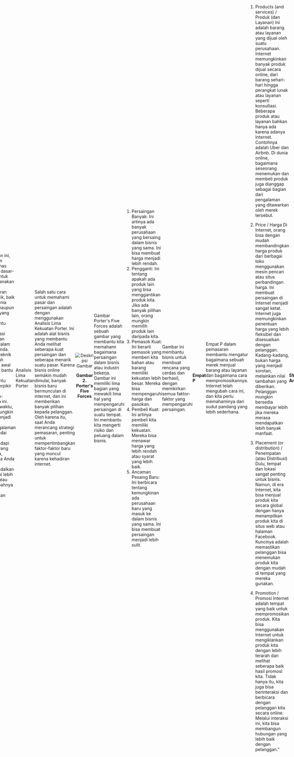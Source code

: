 # Modul Kuliah Minggu Ke 1 - Pengantar Pemasaran Digital

Dosen Pengampu : **Arif Wicaksono Septyanto**<br>

Tujuan :
- Mampu memahami pemasaran, pemasaran digital dan membedakan strategi bisnis dan strategi pemasaran 

## 1. Berpikir Startergy dan Kontek Pemasaran Digital
### 1.1 Pengantar

Bayangkan Anda sedang bermain catur. Ketika Anda memikirkan cara terbaik untuk bermain selama beberapa waktu, itu disebut strategi. Strategi ini memberitahu Anda arah yang paling baik untuk pergi. Ini juga memberi tahu Anda langkah-langkah apa yang harus Anda ambil untuk mencapai tujuan Anda dalam permainan.

Pikirkan tentang strategi ini seperti cara Anda berpikir saat bermain permainan atau berada dalam situasi sulit. Anda menggunakan kekuatan Anda dan situasi di sekitar Anda untuk membantu Anda menang atau berhasil.

Di dunia pemasaran, strategi dimulai dengan memahami apa yang ingin dicapai oleh bisnis. Ini bisa menjadi mencapai tujuan tertentu atau memecahkan masalah tertentu. Kemudian, strategi pemasaran mempertimbangkan situasi di mana bisnis beroperasi dan bersaing dengan yang lain. Kemudian, strategi ini menjelaskan cara-cara penting di mana bisnis dapat menjadi lebih baik daripada pesaingnya dan menambah nilai kepada pelanggan.

Pikirkan tentang ini seperti cara perusahaan memikirkan cara menjual produk atau layanan mereka. Mereka memikirkan cara terbaik untuk menarik pelanggan dan membuat bisnis mereka sukses. Dulu, saat TV baru muncul dan belum banyak diketahui, ada orang-orang yang khusus merencanakan cara beriklan di TV untuk suatu merek. Seiring berjalannya waktu, cara beriklan di TV ini menjadi bagian dari rencana pemasaran keseluruhan. Hal yang sama terjadi dengan dunia digital. Pemikiran tentang bagaimana menggunakan teknologi digital seharusnya sudah ada di dalam rencana pemasaran sejak awal. Di bab ini, kita akan membahas tentang rencana khusus untuk teknologi digital dan bagaimana teknologi ini mempengaruhi cara kita mendekati pelanggan dan menyelesaikan masalah pemasaran.

!!![] Bisnis adalah aktivitas ekonomi yang melibatkan produksi, distribusi, dan pertukaran barang atau jasa dengan tujuan untuk mendapatkan keuntungan. Tujuan utama dari bisnis adalah untuk menghasilkan pendapatan yang lebih besar daripada biaya yang dikeluarkan, sehingga menciptakan keuntungan.

### 1.2 Istilah dan Konsep

<!DOCTYPE html>
<html>
<head>
</head>
<body>

<table style="border-collapse: collapse; width: 50%; margin: auto; border: 1px solid black;">
    <tr style="background-color: #f2f2f2;">
        <th style="padding: 10px; text-align: left;">Istilah</th>
        <th style="padding: 10px; text-align: left;">Definisi</th>
    </tr>
    <tr>
        <td style="padding: 10px; border-bottom: 1px solid black;">Cluetrain Manifesto</td>
        <td style="padding: 10px; border-bottom: 1px solid black;">seperangkat 95 tesis yang diorganisir sebagai seruan untuk tindakan (CTA) bagi bisnis yang beroperasi dalam pasar yang baru terhubung. Dalam hal ini, "Cluetrain Manifesto" merupakan kumpulan gagasan yang mendorong bisnis untuk beradaptasi dengan lingkungan bisnis yang semakin terhubung dan berubah.</td>
    </tr>
    <tr>
        <td style="padding: 10px; border-bottom: 1px solid black;">Market share</td>
        <td style="padding: 10px; border-bottom: 1px solid black;">Pangsa pasar adalah dalam manajemen strategis dan pemasaran, persentase atau proporsi dari total pasar yang tersedia atau segmen pasar yang dilayani oleh sebuah perusahaan.</td>
    </tr>
    <tr>
        <td style="padding: 10px; border-bottom: 1px solid black;">Metric</td>
        <td style="padding: 10px; border-bottom: 1px solid black;">Satuan pengukuran</td>
    </tr>
    <tr>
        <td style="padding: 10px; border-bottom: 1px solid black;">Pay per click (PPC)</td>
        <td style="padding: 10px; border-bottom: 1px solid black;">Pay per click (PPC) adalah iklan di mana pengiklan hanya membayar untuk setiap kali klik pada iklan mereka, bukan untuk kesempatan iklan tersebut dilihat atau ditampilkan.</td>
    </tr>
    <tr>
        <td style="padding: 10px; border-bottom: 1px solid black;">Return on investment (ROI)</td>
        <td style="padding: 10px; border-bottom: 1px solid black;">rasio antara biaya dan keuntungan.</td>
    </tr>
    <tr>
        <td style="padding: 10px; border-bottom: 1px solid black;">Search engine optimisation (SEO)</td>
        <td style="padding: 10px; border-bottom: 1px solid black;">praktik yang bertujuan untuk meningkatkan peringkat sebuah situs web untuk kata kunci tertentu di mesin pencari.</td>
    </tr>
    <tr>
        <td style="padding: 10px; border-bottom: 1px solid black;">Short Message Service (SMS)</td>
        <td style="padding: 10px; border-bottom: 1px solid black;">pesan elektronik yang dikirim melalui jaringan seluler.</td>
    </tr>
    <tr>
        <td style="padding: 10px; border-bottom: 1px solid black;">Strategy</td>
        <td style="padding: 10px; border-bottom: 1px solid black;">seperangkat gagasan yang menguraikan bagaimana suatu lini produk atau merek akan mencapai tujuannya. Ini membimbing keputusan tentang cara membuat, mendistribusikan, mempromosikan, dan menentukan harga produk atau layanan tersebut.</td>
    </tr>
    <tr>
        <td style="padding: 10px;">Tactic</td>
        <td style="padding: 10px;">tindakan atau metode tertentu yang berkontribusi pada pencapaian suatu tujuan.</td>
    </tr>
</table>

</body>
</html>

### 1.3 Apa itu Pemasaran?

Pemasaran adalah tentang membuat orang ingin dan butuh produk, layanan, atau gagasan yang Anda miliki, dan memberikannya kepada mereka. Jika semua berjalan baik, keinginan ini akan berubah menjadi pembelian, dan pada akhirnya, uang masuk ke bisnis Anda.

Pada tahun 2012, Dr. Philip Kotler menggambarkan pemasaran sebagai "Ilmu dan seni untuk mengeksplorasi, menciptakan, dan memberikan nilai kepada pelanggan agar kebutuhan mereka terpenuhi dan bisnis bisa mendapatkan keuntungan. Pemasaran mencari tahu apa yang orang butuhkan dan inginkan. Ini juga mengukur seberapa besar pasar yang ditemukan dan potensi pendapatannya."

Asosiasi Pemasaran Amerika (AMA) mengatakan pemasaran adalah "Kegiatan, institusi, dan proses untuk menciptakan, berkomunikasi, menyampaikan, dan tukar-menukar penawaran yang berharga bagi pelanggan, klien, mitra, dan masyarakat."

Agar orang mau membeli produk atau layanan Anda, atau menganggap bisnis Anda lebih baik dari pesaing, Anda perlu memberikan manfaat dan nilai yang berguna bagi mereka. Cara Anda mendesain produk atau layanan juga bagian dari pemasaran. Nilai yang Anda berikan harus sepadan atau bahkan lebih besar daripada harga yang mereka bayar. Melakukan ini secara konsisten akan membuat orang semakin percaya dan setia pada merek Anda, dan akan membangun reputasi yang kuat.

### 1.4 Apa Itu Pemasaran Digital

Bagaimana pemasaran digital berhubungan dengan penjelasan ini? Sebenarnya, tidak ada perbedaan antara pemasaran 'biasa' dan pemasaran digital. Keduanya sama, hanya saja pemasaran digital melibatkan penggunaan media elektronik.
Pada akhirnya, tujuan dari semua jenis pemasaran adalah untuk menjaga dan memperluas basis pelanggan serta mendorong penjualan di masa depan. Alat komunikasi digital membantu menghubungkan dan membangun hubungan jangka panjang dengan pelanggan.
Apa itu yang dimaksud dengan 'digital'? Bud Caddell mendefinisikannya sebagai "Lapisan yang memungkinkan pengguna memilih pengalaman mereka sendiri di semua media, dan memberikan kemampuan kepada pemasar untuk menghubungkan media, mendapatkan umpan balik, mengulangi pesan, dan membangun hubungan" (Caddell, 2013). Dengan kata lain, 'digital' adalah cara untuk mengeksplorasi konten dan ide (bagi pengguna) serta menghubungkan dan memahami pelanggan (bagi pemasar).
Pemasaran digital punya kekuatan yang penting. Pertama, Anda bisa membagi audiens dengan sangat tepat, bahkan sampai mengetahui di mana mereka berada dan bagaimana mereka berinteraksi dengan merek sebelumnya. Ini artinya pesan yang Anda kirim bisa diatur sesuai dengan kebutuhan mereka.
Kedua, di dunia digital hampir semua hal bisa dihitung. Setiap kali pelanggan melakukan klik atau tindakan, bisa dihitung dengan baik. Anda bisa dengan jelas melihat bagaimana kampanye Anda berjalan, saluran apa yang memberikan hasil terbaik, dan di mana sebaiknya Anda fokus. Secara keseluruhan, kemampuan untuk mengumpulkan data tentang pengalaman pelanggan akan sangat membantu dalam mengambil keputusan yang didasarkan pada informasi yang akurat.

Pemasaran di Internet bisa mencakup segala hal. Mulai dari menempatkan dan mempromosikan produk serta layanan, hingga melakukan pembelian, distribusi, dan pelayanan. Internet memberikan banyak pilihan, pengaruh, dan kekuatan kepada konsumen. Merek-merek selalu punya cara baru untuk menjual, produk dan layanan baru untuk dijual, dan pasar-pasar baru untuk dituju.

Pemasaran digital membantu menciptakan keinginan dari konsumen dengan menggunakan daya tarik dari internet yang terhubung dan interaktif. Ini memungkinkan pertukaran uang, tapi lebih dari itu, memungkinkan pertukaran perhatian untuk mendapatkan nilai.

Pikirkan tentang ini seperti Anda sedang menukar sesuatu yang berharga.
Dalam pemasaran tradisional, kita menciptakan produk atau layanan yang dibutuhkan oleh orang, lalu menyediakannya. Tetapi dalam pemasaran digital, kita menciptakan keinginan baru pada orang melalui kekuatan internet, dan kemudian menciptakan solusi kreatif untuk memenuhi keinginan tersebut.

Merek yang ada di dunia internet bisa mendapatkan nilai yang berarti. Ini bisa berupa perhatian, waktu yang dihabiskan oleh konsumen untuk terlibat dengan merek, serta dukungan dari mereka. Bagi pengguna atau konsumen, nilai ini bisa ditambahkan dalam bentuk hiburan yang mereka nikmati, pengetahuan yang didapat dari konten yang bermanfaat, dan manfaat yang mereka peroleh dari produk atau layanan tersebut. Merek juga membangun rasa loyalitas di antara pengguna yang sungguh-sungguh menyukai produk atau layanan mereka. Namun, penting bagi merek untuk sejalan dengan nilai-nilai dan tujuan konsumen. Konsumen akan lebih cenderung menyukai produk dan layanan jika pengalaman yang mereka dapatkan sesuai dengan apa yang mereka butuhkan, bukan hanya apa yang merek ingin tampilkan.

### 1.5 Memahami Strategi Pemasaran

Sebelum kita bicara tentang strategi pemasaran, mari kita berhenti sejenak dan pikirkan tentang bisnis dan merek yang sedang kita bicarakan. Tujuan utama dari bisnis apapun sebenarnya adalah untuk menghasilkan uang, entah bagaimana caranya. Jadi, strategi bisnis ini bertanya, 'Apa tantangan bisnis kita yang membuat kita sulit mendapatkan lebih banyak pendapatan?' dan juga, 'Apa tujuan bisnis kita yang harus kita capai untuk menambah uang di rekening kita?'

Merek itu seperti 'wadah' yang membawa nilai di dalamnya. Merek ini memberikan alasan mengapa bisnis itu penting, apa tujuan bisnis itu, dan nilai apa yang bisnis tersebut berikan kepada orang.

Nah, bagaimana dengan definisi merek? Bayangkan merek sebagai tanda pengenal. Ini bisa berupa nama, gambar, simbol, atau fitur lain yang membuat barang atau layanan kita berbeda dari yang lain. Misalnya, merek adalah seperti 'alasan' mengapa seseorang memilih produk atau layanan kita dibandingkan dengan yang lain.

Lalu, bagaimana kita mengukur nilai dari merek? Nah, kita bisa melihat seberapa dikenalnya merek itu oleh orang. Apakah merek itu punya hubungan positif dan nilai yang dirasakan? Dan juga, seberapa setia orang kepada merek itu?

Setelah kita tahu jawaban-jawaban dari pertanyaan-pertanyaan ini, kita bisa merancang strategi pemasaran untuk mengatasi tantangan atau mencapai tujuan yang telah kita temukan.

Jadi, apa sih strategi pemasaran itu? Nah, tujuannya adalah menentukan hal paling mendasar tentang bisnis kita, lalu mencari cara mengatasi tantangan atau mencapai tujuan yang telah kita temukan. Strategi yang bagus melibatkan mengambil keputusan-keputusan yang cerdas tentang bagaimana cara mempromosikan merek, produk, atau layanan kita. Namun, ingat ya, merek yang mencoba menjadi 'semua hal' untuk semua orang bisa kehilangan fokus atau kejelasan tentang nilai yang dimiliki.

Contoh sederhana, bayangkan maskapai penerbangan baru. Mereka harus berpikir bagaimana caranya memberi nilai tambahan di pasar dan membedakan diri dari pesaing. Apakah mereka menawarkan penerbangan domestik atau internasional? Apakah mereka menargetkan pelancong anggaran atau pelancong bisnis internasional? Dan bagaimana cara mereka menyampaikan layanan ini? Setiap keputusan ini akan membawa mereka ke arah yang berbeda.

Tapi untuk membuat keputusan-keputusan ini, orang yang merancang strategi harus memahami kondisi di mana merek beroperasi. Mereka harus bertanya, 'Faktor-faktor apa yang mempengaruhi bisnis ini?' Nah, ini artinya mereka harus menganalisis empat hal: lingkungan, bisnis itu sendiri, pelanggan, dan pesaing.

Intinya, mereka perlu mengerti keadaan sekitar merek tersebut. Misalnya, bagaimana kondisi ekonomi global, atau perkembangan di industri mereka? Semua merek akan memiliki kondisi tertentu yang perlu diperhatikan, tergantung pada jenis produk atau layanannya.

Jadi, ketika mereka tahu bagaimana kondisi sekitar merek tersebut, mereka bisa merancang strategi pemasaran yang sesuai dengan tantangan atau tujuan yang ditemukan.

Tujuannya adalah mencapai pelanggan dengan pesan pemasaran yang tepat sesuai tahap perjalanan mereka. Misalnya, saat seseorang sedang menjelajahi, kita ingin memberikan pesan yang menginspirasi, tapi ketika mereka hampir siap membeli, pesan lebih fokus pada fitur dan keuntungan langsung, seperti harga yang lebih murah.

Pahami Pesaing
Yang penting juga adalah tahu siapa lagi yang berusaha menjangkau calon pelanggan Anda, apa yang mereka tawarkan, dan bagaimana Anda bisa menantang atau belajar dari mereka. Banyak pesaing menawarkan produk serupa kepada pelanggan, bahkan dengan produk yang mirip.

Penempatan merek membuat merek Anda unik di mata orang. Ini tidak mungkin dilakukan tanpa mengetahui cara pesaing meletakkan merek mereka.

Di Internet, pesaing Anda tidak hanya yang ingin mendapatkan uang pelanggan Anda, tetapi juga yang menarik perhatian mereka. Karena ada banyak konten digital yang dibuat setiap hari, sumber daya yang paling langka adalah waktu, perhatian, dan fokus.

Saat mempertimbangkan pesaing, juga perlu melihat apa yang bisa menggantikan produk Anda. Internet telah mengubah beberapa industri dengan cepat, artinya orang bisa langsung ke bisnis tanpa melalui perantara (seperti dalam industri perjalanan). Untuk tetap maju, perlu melihat potensi perubahan dalam industri Anda dan pemain yang ada sekarang.

Strategi Pemasaran Digital
Setelah Anda tahu apa tantangan atau tujuan bisnisnya, Anda bisa merencanakan cara menggunakan saluran digital untuk mencapainya.

Pemasaran digital seharusnya tidak terpisah dari strategi inti. Pemasaran digital mengadaptasi prinsip-prinsip pemasaran tradisional menggunakan kesempatan dan tantangan yang ditawarkan media digital.

Strategi pemasaran seharusnya selalu berkembang. Karena Internet memungkinkan umpan balik instan dan pengumpulan data, pemasar harus terus memperbaiki upaya pemasaran online mereka.

Pentingnya berpikir dari perspektif pengguna, artinya memikirkan kebutuhan pengguna dalam semua keputusan, saat membangun strategi pemasaran yang sukses. Pemasar modern memiliki banyak pilihan taktis dan juga cara unik untuk mengukur efektivitas strategi dan taktik yang dipilih. Digital memungkinkan interaksi dan keterlibatan konsumen lebih banyak daripada sebelumnya, jadi penting untuk memikirkan cara merek bisa menciptakan pengalaman interaktif bagi konsumen, bukan hanya mengirimkan pesan.

Kenyataan bahwa pemasaran digital sangat empiris adalah kekuatan utamanya. Segala sesuatu bisa diukur, dari tindakan, perilaku, hingga hasil. Alat analisis juga bisa digunakan untuk melihat perasaan pengguna terhadap hal-hal tertentu secara online.

Ini berarti pemasar harus terus mengukur dan beradaptasi untuk hasil terbaik. Dalam strategi apa pun, harus ada kerangka pengujian dan fleksibilitas dalam medium yang berubah seperti perilaku pengguna.

Jika kita lihat strategi sebagai 'rencana tindakan untuk mencapai tujuan tertentu', hasil yang diinginkan dari strategi pemasaran digital akan sejalan dengan tujuan atau tantangan pembangunan bisnis dan merek organisasi Anda secara keseluruhan. Misalnya, jika salah satu tujuan utama adalah mendapatkan klien baru, tujuan pemasaran digitalnya bisa berupa meningkatkan kesadaran merek secara online.

<div align="center">
  <img src="/Img/piramid.png" alt="Deskripsi Gambar" width="300" height="200">
  <p><strong>Gambar 1. Menggambarkan tentang pemahaman terhadap merek bisnis</strong></p>
</div>

Gambar ini berasal dari sumber yang disebut Noesis Marketing tahun 2011. Pada gambar tersebut, terdapat tampilan sebuah piramid yang memiliki tiga tingkat atau lapisan.

Pada lapisan paling atas piramid, terdapat kata "Understanding the business' brand" yang berarti memahami merek bisnis. Pada lapisan ini, Anda akan memahami apa arti dari merek bisnis tersebut, apa yang merek tersebut mencerminkan, dan asosiasi, gagasan, emosi, dan manfaat apa yang dikaitkan orang dengan merek tersebut. Ini membantu Anda menentukan apa yang membuat merek tersebut unik.

Di lapisan tengah piramid, terdapat gambar yang menunjukkan ilustrasi merek yang terletak di antara dua pilar yang mewakili "brand's identity and objectives" atau identitas dan tujuan merek. Ini mencerminkan pentingnya mengemas pesan pemasaran untuk mencerminkan identitas dan tujuan merek dengan baik.

Pada lapisan bawah piramid, terdapat tulisan "What makes it unique?" yang berarti apa yang membuatnya unik. Di sini, Anda akan mencari tahu apa yang membuat merek atau produk tersebut berbeda dari pesaing lainnya. Ini dikenal sebagai Unique Selling Point (USP) atau titik penjualan unik, yaitu ciri khas yang membuat produk atau layanan Anda lebih baik dari produk atau layanan pesaing.

Gambar tersebut secara keseluruhan menggambarkan pentingnya memahami identitas dan tujuan merek bisnis, serta menemukan keunikan yang bisa menjadi daya tarik utama dalam pesan pemasaran Anda.

### 1.6 Fondasi Strategi Pemasaran

Di bagian ini, kita akan membahas tentang dasar-dasar untuk merencanakan strategi pemasaran yang baik, baik itu di dunia online maupun offline, yang dapat membantu Anda mengatasi tantangan utama dalam bisnis Anda. Teknik-teknik ini adalah langkah awal dan alat bantu untuk membantu Anda berpikir tentang masalah-masalah ini. Seiring waktu, Anda mungkin akan menjadi lebih berpengalaman dan pandai dalam menghadapi situasi yang berbeda, sehingga Anda bisa mengandalkan teknik ini lebih sedikit atau mengubahnya sesuai kebutuhan Anda.

Analisis Lima Kekuatan Porter

Salah satu cara untuk memahami pasar dan persaingan adalah dengan menggunakan Analisis Lima Kekuatan Porter. Ini adalah alat bisnis yang membantu Anda melihat seberapa kuat persaingan dan seberapa menarik suatu pasar. Karena bisnis online semakin mudah dimulai, banyak bisnis baru bermunculan di internet, dan ini memberikan banyak pilihan kepada pelanggan. Oleh karena itu, saat Anda merancang strategi pemasaran, penting untuk mempertimbangkan faktor-faktor baru yang muncul karena kehadiran internet.

<div align="center">
  <img src="/Img/Porter’s%20Five%20Forces.png" alt="Deskripsi Gambar" width="300" height="200">
  <p><strong>Gambar 2. Porter's Five Forces</strong></p>
</div>


Gambar Porter's Five Forces adalah sebuah gambar yang membantu kita memahami bagaimana persaingan dalam bisnis atau industri bekerja. Gambar ini memiliki lima bagian yang mewakili lima hal yang mempengaruhi persaingan di suatu tempat. Ini membantu kita mengerti risiko dan peluang dalam bisnis.

1. Persaingan Banyak: Ini artinya ada banyak perusahaan yang bersaing dalam bisnis yang sama. Ini bisa membuat harga menjadi lebih rendah.
2. Pengganti: Ini tentang apakah ada produk lain yang bisa menggantikan produk kita. Jika ada banyak pilihan lain, orang mungkin memilih produk lain daripada kita.
3. Pemasok Kuat: Ini berarti pemasok yang memberi kita bahan atau barang memiliki kekuatan lebih besar. Mereka bisa mempengaruhi harga dan pasokan.
4. Pembeli Kuat: Ini artinya pembeli kita memiliki kekuatan. Mereka bisa menawar harga yang lebih rendah atau syarat yang lebih baik.
5. Ancaman Pesaing Baru: Ini berbicara tentang kemungkinan ada perusahaan baru yang masuk ke dalam bisnis yang sama. Ini bisa membuat persaingan menjadi lebih sulit.

Gambar ini membantu bisnis untuk membuat rencana yang cerdas dan berhasil, dengan memikirkan semua faktor-faktor yang mempengaruhi persaingan.

#### Empat P

Empat P dalam pemasaran membantu mengatur bagaimana sebuah merek menjual barang atau layanan dan bagaimana cara mempromosikannya. Internet telah mengubah cara ini, dan kita perlu memahaminya dari sudut pandang yang lebih sederhana.

1. Products (and services) / Produk (dan Layanan)
Ini adalah barang atau layanan yang dijual oleh suatu perusahaan. Internet memungkinkan banyak produk dijual secara online, dari barang sehari-hari hingga perangkat lunak atau layanan seperti konsultasi. Beberapa produk atau layanan bahkan hanya ada karena adanya Internet. Contohnya adalah Uber dan Airbnb. Di dunia online, bagaimana seseorang menemukan dan membeli produk juga dianggap sebagai bagian dari pengalaman yang ditawarkan oleh merek tersebut.

2. Price / Harga
Di Internet, orang bisa dengan mudah membandingkan harga produk dari berbagai toko menggunakan mesin pencari atau situs perbandingan harga. Ini membuat persaingan di Internet menjadi sangat ketat. Internet juga memungkinkan penentuan harga yang lebih fleksibel dan disesuaikan dengan pelanggan. Kadang-kadang, bukan harga yang menjadi sorotan, melainkan nilai tambahan yang diberikan. Pelanggan mungkin bersedia membayar lebih jika mereka merasa mendapatkan lebih banyak manfaat.

3. Placement (or distribution) / Penempatan (atau Distribusi)
Dulu, tempat dan lokasi sangat penting untuk bisnis. Namun, di era Internet, kita bisa menjual produk kita secara global dengan hanya menampilkan produk kita di situs web atau halaman Facebook. Kuncinya adalah memastikan pelanggan bisa menemukan produk kita dengan mudah di tempat yang mereka gunakan.

4. Promotion / Promosi
Internet adalah tempat yang baik untuk mempromosikan produk. Kita bisa menggunakan Internet untuk mengiklankan produk kita dengan lebih terarah dan melihat seberapa baik hasil promosi kita. Tidak hanya itu, kita juga bisa berinteraksi dan berbicara dengan pelanggan kita secara online. Melalui interaksi ini, kita bisa membangun hubungan yang lebih baik dengan pelanggan."

#### SWOT Analysis

Analisis SWOT (Strengths, Weaknesses, Opportunities, Threats) adalah cara bagus untuk memahami bisnis Anda dan pasar yang Anda hadapi. Ini adalah alat yang membantu Anda melihat kekuatan, kelemahan, peluang, dan ancaman dalam bisnis Anda. Anda dapat membayangkan ini seperti membuat daftar apa yang baik dan kuat dalam bisnis Anda, apa yang perlu diperbaiki, peluang apa yang bisa Anda ambil, dan apa yang mungkin menjadi masalah.

Misalnya, jika ada hal-hal yang tidak berjalan baik dalam bisnis Anda, Anda bisa memikirkan cara untuk mengatasi masalah-masalah itu. Jika ada peluang yang bisa dimanfaatkan, Anda bisa mencari cara untuk mendapatkan manfaat dari situasi itu. Hal ini membantu Anda merencanakan langkah-langkah yang lebih baik dalam bisnis Anda.

Ingatlah bahwa setiap bisnis memiliki kekuatan dan kelemahan, serta peluang dan ancaman. Tugas Anda adalah memaksimalkan kekuatan dan peluang, serta mengatasi atau menghindari kelemahan dan ancaman. Analisis SWOT membantu Anda merencanakan strategi pemasaran dan bisnis dengan lebih baik.

## 1.8 Membentuk Rencana Pemasaran Digital

Bayangkan setiap kegiatan dengan tujuan akhirnya seperti memenangkan perang, membangun kota, atau menjual produk. Semua ini seharusnya memiliki panduan atau rencana yang diikuti oleh semua orang dalam tim. Nah, dalam pemasaran digital, tidak ada satu cara pasti yang cocok untuk semua. Setiap bisnis harus membuat rencana sendiri yang sesuai. Tetapi, kita punya pertanyaan yang bisa membantu Anda dalam proses ini.

Suatu rencana harus mencakup informasi tentang siapa Anda dan siapa yang bukan bagian dari target Anda. Ini juga harus menjelaskan apa yang Anda tawarkan dan kepada siapa, serta mengapa dan bagaimana Anda melakukannya. Langkah-langkah dan pertanyaan di bawah ini mencakup hal-hal yang perlu diingat oleh organisasi saat membuat dan melaksanakan rencana pemasaran yang akan mencapai tujuan pemasaran dan mengatasi masalah yang dihadapi.

1. Konteks
Langkah pertama dalam membuat rencana yang sukses adalah memahami situasi organisasi dan orang-orang yang terlibat. Ini sudah dibahas sebelumnya dalam bagian pemasaran, tapi kita ulang sekali lagi.
- Apa situasi di mana Anda beroperasi (faktor PESTLE) dan bagaimana ini mungkin berubah di masa depan?
- Siapa Anda, mengapa merek Anda penting, dan apa yang membuat merek Anda berguna dan berharga?
- Siapa pelanggan Anda, dan apa yang mereka butuhkan, inginkan, dan idamkan?
- Siapa pesaing Anda? Ini bisa saja lebih dari organisasi yang bersaing dengan Anda dalam hal harga dan produk. Ini juga bisa berupa persaingan dalam hal waktu dan perhatian. Riset pasar yang baik akan memberikan jawaban atas pertanyaan-pertanyaan ini.

2. Pertukaran Nilai
Setelah memahami situasi pasar, langkah selanjutnya adalah memahami nilai unik yang bisa Anda berikan di pasar. Ini bisa diartikan sebagai apa yang Anda tawarkan yang unik di pasaran tersebut. Penting untuk mengenali nilai tambahan yang mendukung janji nilai merek Anda, yang mungkin unik dalam dunia digital. Apa tambahan, selain produk atau layanan dasar, yang Anda tawarkan kepada pelanggan?
Internet menawarkan banyak cara untuk menciptakan nilai ini. Namun, apa yang dianggap "bernilai" bergantung pada pelanggan Anda, jadi sangat penting untuk menyelidiki pengguna Anda dan memahami apa yang mereka inginkan dan butuhkan. Dengan data yang tepat, Anda bisa mengembangkan nilai ini seiring berjalannya waktu.

3. Tujuan
Saat menetapkan tujuan pemasaran digital, ada empat hal kunci yang perlu dipertimbangkan: tujuan, taktik, indikator kinerja utama (KPU), dan target. Mari kita lihat satu per satu.
Tujuan
Tujuan sangat penting dalam setiap upaya pemasaran. Tanpa tujuan, rencana Anda akan seperti berjalan tanpa arah atau tujuan akhir yang jelas. Penting untuk berhenti sejenak dan bertanya pada diri sendiri, "Mengapa kita melakukan semua ini? Apa tujuan atau hasil akhir yang ingin kita capai?"
- Apa yang ingin Anda capai?
- Bagaimana Anda akan tahu jika berhasil?
Kadang-kadang, kata "tujuan" bisa digunakan dalam situasi yang berbeda dengan arti yang sedikit berbeda. Ingatlah bahwa tujuan dari sebuah situs web atau kampanye online sejalan dengan hasil strategis bisnis Anda. Tujuan kampanye mungkin adalah untuk meningkatkan kesadaran akan bisnis baru atau meningkatkan penjualan produk. Tujuan ini menjawab pertanyaan, "Apa yang ingin kita capai dengan kampanye pemasaran ini?" Sebagai contoh, tujuan bisa saja meningkatkan penjualan produk, meningkatkan kesadaran merek, atau meningkatkan lalu lintas situs web. Tujuan bisnis (hal yang akan dilakukan atau tidak dilakukan oleh bisnis Anda) dan tujuan pemasaran (perubahan perilaku pelanggan yang ingin dicapai oleh bisnis Anda) itu tidak sama!
Tujuan perlu memenuhi prinsip SMART:

- Spesifik – tujuan harus jelas dan terperinci, bukan kabur dan umum.
- Measurable – tujuan harus bisa diukur sehingga Anda bisa menilai apakah tujuan itu tercapai atau tidak.
- Attainable – tujuan harus sesuatu yang bisa dicapai oleh merek Anda, berdasarkan sumber daya yang ada.
- Realistic – tujuan juga harus masuk
- Terikat Waktu – akhirnya, tujuan harus terhubung dengan periode waktu tertentu.

### Tujuan

Tujuan dalam analitik web adalah tindakan atau tingkah laku yang ingin kita lihat dari pengguna di situs web atau dalam kampanye. Misalnya, mereka bisa melakukan pembelian, mendaftar newsletter, atau melihat beberapa halaman di satu kunjungan. Tindakan ini yang kita sebut sebagai "konversi". Tujuan ini berasal dari tujuan besar kita dan menjawab pertanyaan, "Apa yang perlu pengguna lakukan agar kita mencapai tujuan kita?"

### Taktik

Taktik adalah cara spesifik yang kita gunakan untuk mencapai tujuan. Misalnya, membuat newsletter berbasis retensi, memiliki halaman Facebook, atau menerapkan sistem manajemen hubungan pelanggan (CRM). Kadang-kadang, kita memerlukan beberapa taktik yang bekerja bersama-sama untuk mencapai tujuan. Meskipun taktik bisa berubah, tujuan tetap fokus. Kita akan membahas taktik ini lebih rinci nanti.

### Indikator Kinerja Utama (KPU)

KPU adalah angka-angka yang digunakan untuk menunjukkan apakah taktik kita berhasil atau tidak. Ada banyak angka yang bisa kita lihat, dan kita memilih yang penting agar fokus pada hal-hal yang benar-benar berpengaruh pada kampanye kita. KPU ini erat hubungannya dengan tujuan, dan menjawab pertanyaan, "Data apa yang perlu kita lihat untuk mengetahui apakah tujuan kita tercapai?" Misalnya, jika tujuan kita adalah meningkatkan kunjungan di situs web, kita bisa melihat jumlah pengunjung, persentase pengunjung baru, dan berapa lama mereka tinggal di situs.

<div align="center">
  <img src="/Img/objectives,goal,KPIs.png" alt="Deskripsi Gambar" width="300" height="200">
  <p><strong>Gambar 3. Objectives, goals and KPIs. Adapted from Kaushik, 2010.</strong></p>
</div>


### Sasaran

Sasaran adalah nilai-nilai spesifik yang kita tetapkan untuk KPU dalam jangka waktu tertentu. Ini adalah angka yang harus dicapai oleh KPU agar kampanye dianggap berhasil. Misalnya, jika kita punya KPU tentang jumlah langganan newsletter, maka kita bisa punya sasaran seperti "100 langganan setiap bulan". Jika kita mencapai atau melebihi sasaran, itu berarti kita berhasil; jika tidak, kita perlu memikirkan cara untuk mencapai tujuan tersebut.

Ketika menetapkan tujuan dan sasaran, kita harus memperhatikan juga perilaku pelanggan yang mungkin berpengaruh pada cara kita mengukur keberhasilan. Misalnya, mereka mungkin mengklik iklan online dan berkunjung ke situs web, tapi akhirnya membeli di toko fisik. Oleh karena itu, kita perlu mempertimbangkan semua ini agar bisa mengukur dampak digital dengan benar.

**contoh**

Contohnya begini:

Tujuan yang SMART:
- Meningkatkan jumlah penjualan melalui toko online sebanyak 10% dalam waktu enam bulan ke depan.

Langkah yang diambil:

1. Menggunakan iklan pencarian.
2. Menggunakan media sosial seperti halaman Facebook merek.

Ukuran yang digunakan untuk mengukur keberhasilan langkah-langkah di atas:

1. Untuk iklan pencarian - jumlah orang yang datang ke toko online melalui hasil pencarian, biaya yang dikeluarkan untuk setiap kali iklan diklik.
2. Untuk halaman Facebook merek - jumlah komentar dan berbagi pada posting khusus kampanye di halaman tersebut.

Sasaran yang ingin dicapai untuk masing-masing langkah di atas:

1. Untuk iklan pencarian - mendapatkan 1.000 orang yang datang melalui hasil pencarian dalam sebulan pertama, dengan peningkatan 10% setiap bulannya setelahnya.
2. Untuk halaman Facebook merek - mendapatkan 50 komentar dan 10 berbagi pada posting khusus kampanye setiap minggunya.

4. Taktik dan Evaluasi
Banyak alat dan taktik digital tersedia setelah Anda telah menentukan tujuan pemasaran digital Anda. Setiap taktik memiliki keunggulan masing-masing – misalnya, akuisisi (mendapatkan pelanggan baru) mungkin paling baik dilakukan melalui iklan pencarian, sementara surel adalah salah satu alat paling efektif untuk menjual lebih banyak produk kepada pelanggan yang sudah ada. Tabel di bawah ini menguraikan beberapa taktik paling populer yang tersedia bagi pemasar digital dan hasil yang mungkin tercapai. Ini akan dijelaskan dengan lebih rinci dalam bagian "Engage" dari buku ini.

Tabel. Taktik Pemasaran

<!DOCTYPE html>
<html>
<head>
<style>
  body {
    display: flex;
    justify-content: center;
    align-items: center;
    height: 100vh;
    margin: 0;
  }
  table {
    border-collapse: collapse;
    width: 50%;
  }
  th, td {
    border: 1px solid black;
    padding: 8px;
    text-align: center;
  }
  tr:nth-child(odd) {
    background-color: lightgray;
  }
  tr:nth-child(even) {
    background-color: white;
  }
</style>
</head>
<body>

<table>
  <tr>
    <th>Taktik</th>
    <th>Hasil</th>
  </tr>
  <tr>
    <td>SEO</td>
    <td>Mempertahankan Pelanggan dan Pencarian Pelanggan baru
  <tr>
    <td>ni adalah praktik untuk membuat situs web lebih baik agar mendapatkan peringkat lebih tinggi di halaman hasil pencarian mesin pencari untuk kata-kata yang berkaitan. SEO melibatkan pembuatan konten yang sesuai, baru, dan mudah digunakan oleh pengguna, yang kemudian diindeks oleh mesin pencari dan ditampilkan ketika orang mencari kata-kata yang berhubungan dengan produk atau layanan yang Anda tawarkan.</td>
    <td>SEO memiliki peran penting dalam mendapatkan pelanggan baru, karena ini memastikan penawaran organisasi Anda muncul dalam hasil pencarian, sehingga Anda bisa menjangkau calon pelanggan. Sebuah situs yang dioptimalkan untuk mesin pencari juga menjadi situs yang jelas, relevan, dan dirancang dengan baik. Semua ini menciptakan pengalaman pengguna yang baik, yang berarti bahwa SEO juga memiliki peran dalam mempertahankan pelanggan yang sudah ada.
</td>
  </tr>
  <tr>
    <td>iklan pencarian</td>
    <td>Penjualan, Pemertahanan Pelanggan, dan Akuisisi Pelanggan</td>
  </tr>
  <tr>
    <td>Dalam iklan bayar per klik atau iklan pencarian, pengiklan hanya membayar ketika seseorang mengklik iklan mereka. Iklan-iklan ini muncul di halaman hasil pencarian mesin pencari.</td>
    <td>Keunggulan dari iklan pencarian adalah bahwa ia berbasis kata kunci. Ini berarti iklan akan muncul sebagai respons terhadap kata kunci pencarian yang dimasukkan oleh konsumen. Karenanya, iklan ini berperan dalam penjualan, akuisisi, dan pemertahanan pelanggan. Ini memungkinkan pengiklan untuk mencapai orang-orang yang sudah dalam siklus pembelian atau sedang menunjukkan minat pada apa yang mereka tawarkan.</td>
  </tr>
  <tr>
    <td>iklan daring </td>
    <td>Pembentukan Merek dan Akuisisi</td>
  </tr>
  <tr>
    <td>Iklan daring mencakup iklan di seluruh area Internet - iklan di daring. Iklan ini bisa lebih interaktif dan karenanya kurang mengganggu dibandingkan surel, iklan di jejaring sosial dan perangkat seluler, serta iklan tampilan pada iklan daring tradisional atau statis, karena pengguna dapat memilih untuk berinteraksi dengan situs web biasa.</td>
    <td>Tujuan utama dari iklan daring adalah meningkatkan kesadaran merek secara online. Iklan ini bisa lebih interaktif dan karena itu kurang mengganggu dibandingkan iklan daring tradisional atau statis, karena pengguna dapat memilih untuk berinteraksi dengan iklan tersebut atau tidak. Iklan daring dapat ditargetkan ke lokasi fisik, bidang subjek, perilaku pengguna sebelumnya, dan banyak lagi.</td>
  </tr>
  <tr>
    <td>pemasaran afiliasi</td>
    <td>Penjualan dan Pembentukan Merek</td>
  </tr>
  <tr>
    <td>Pemasaran afiliasi adalah sistem imbalan di mana pemberi referensi diberi 'komisi penemuan' untuk setiap referensi yang mereka berikan</td>
    <td>Pemasaran afiliasi daring secara luas digunakan untuk mempromosikan situs web e-commerce, dengan para pemberi referensi mendapatkan imbalan untuk setiap pengunjung, pelanggan, atau pelanggan yang diperoleh melalui upaya mereka. Ini adalah taktik yang berguna untuk membangun merek dan akuisisi</td>
  </tr>
  <tr>
    <td>Video Pemasaran</td>
    <td>Pembentukan Merek, Pemertahanan Pelanggan, dan Penciptaan Nilai</td>
  </tr>
  <tr>
    <td>Pemasaran melalui video melibatkan pembuatan konten video. Ini bisa berupa iklan video langsung, atau bisa juga menjadi pemasaran konten yang bernilai dan bermanfaat.</td>
    <td>Karena sangat interaktif dan menarik, pemasaran melalui video sangat bagus untuk menarik dan mempertahankan perhatian pelanggan. Jika dilakukan dengan benar, pemasaran ini memberikan nilai nyata - dalam bentuk informasi, hiburan, atau inspirasi - dan meningkatkan citra merek di mata publik.</td>
  </tr>
  <tr>
    <td>Sosial Media</td>
    <td>Pembentukan Merek, Penciptaan Nilai, dan Partisipasi</td>
  </tr>
  <tr>
    <td>Media sosial adalah media dalam bentuk teks, visual, dan audio, yang dapat dibagikan secara daring. Ini telah mengubah wajah pemasaran dengan memungkinkan kolaborasi dan hubungan secara cara yang belum pernah ditawarkan oleh saluran lain.</td>
    <td>Dari sudut pandang strategis, media sosial berguna untuk membangun merek, meningkatkan kesadaran tentang merek dan kisahnya, serta mendorong pelanggan untuk terlibat dengan merek. Sifat yang bisa dibagikan dan diakses dari platform media sosial memungkinkan merek berkomunikasi dan berinteraksi langsung dengan pelanggan mereka. Media sosial juga memberikan merek cara untuk berinteraksi dengan pelanggan mereka, bukan hanya sekadar melakukan siaran kepada mereka.</td>
  </tr>
  <tr>
    <td>Email Pemasaran</td>
    <td>Pemertahanan Pelanggan dan Penciptaan Nilai</td>
</tr>
<tr>
<td>Pemasaran melalui surel adalah bentuk pemasaran langsung yang mengirimkan pesan-pesan berbasis komersial dan konten kepada audiens. Ini sangat efektif secara biaya, sangat terarah, dapat disesuaikan dalam skala besar, dan sepenuhnya dapat diukur - semua ini menjadikannya salah satu taktik pemasaran digital paling kuat.</td>
<td>Pemasaran melalui surel adalah alat untuk membangun hubungan dengan calon pelanggan dan pelanggan yang sudah ada melalui konten berharga dan pesan promosi. Ini seharusnya meningkatkan pemertahanan dan nilai dari pelanggan-pelanggan ini, pada akhirnya mengarah pada keuntungan yang lebih besar bagi organisasi secara keseluruhan. Basis data surel yang ditargetkan dan tersegmentasi memungkinkan merek untuk mengarahkan pesan kepada sektor tertentu dari basis pelanggan mereka guna mencapai hasil terbaik.</td>
</tr>

Saat tujuan dan taktik telah ditetapkan, hal ini sebaiknya diperiksa ulang dan dievaluasi kembali sesuai dengan kebutuhan dan sumber daya organisasi Anda, untuk memastikan strategi Anda berada pada jalur yang tepat dan tidak ada peluang yang terlewatkan.

5. Penyempurnaan Berkelanjutan

Semakin penting bagi merek-merek untuk bersifat dinamis, fleksibel, dan tanggap dalam pemasaran online. Setiap minggu muncul taktik dan platform baru, perilaku pelanggan berubah seiring waktu, dan kebutuhan serta keinginan orang terhadap merek berkembang seiring hubungan mereka tumbuh. Proses perubahan yang berkelanjutan ini perlu dipertimbangkan sejak awal merancang strategi, agar taktik dan strategi bisa disesuaikan dan dioptimalkan seiring berjalannya waktu. Pada dasarnya, strategi pemasaran digital seharusnya berjalan secara berulang, inovatif, dan terbuka terhadap perkembangan.

Memahami pengalaman pengguna dan perjalanan pengguna menjadi sangat penting dalam membangun merek yang sukses. Sebaiknya alokasi anggaran dilakukan sejak awal untuk menganalisis data pengguna dan meningkatkan jalur konversi. Pemikiran sosial dan inovasi yang terinformatif dari sudut pandang sosial juga sangat berharga dan sangat cocok di ruang online. Wawasan yang didorong oleh interaksi sosial bisa digunakan untuk memberikan informasi dalam pengambilan keputusan strategis di organisasi, mulai dari rencana produk hingga rencana layanan. Merek-merek tidak hanya sekadar berada di media sosial, tetapi menggunakan media tersebut secara aktif, sejalan dengan tujuan yang dapat dijalankan dan ukuran pencapaiannya. Hal ini sangat penting dalam membuktikan pengembalian investasi (ROI) dan memahami peluang serta risiko di pasar.

Mengelola proses belajar secara terus-menerus (mendapatkan pengetahuan dari mengevaluasi kinerja taktik Anda, yang dapat digunakan untuk memperbaiki strategi) bisa menantang. Ini karena siklus pengembangan merek sering bergerak lebih lambat dibandingkan hasil yang Anda lihat secara real-time di dunia online. Oleh karena itu, penting untuk mencari cara agar strategi Anda dapat bergerak cepat, kreatif, dan proaktif, daripada lambat, dapat diprediksi, dan reaktif. Data yang terkumpul mengenai kesuksesan strategi pemasaran Anda sebaiknya menjadi bagian dari informasi yang lebih luas untuk membantu pengambilan keputusan bisnis.

### 1.9 Studi Kasus - Vets Now - Merawat Merek

**Ringkasan**
Vets Now, sebuah layanan dokter hewan darurat terkenal di industri di Inggris, ingin menjadi merek pilihan di antara konsumen dan dokter hewan.

**Tantangan**
Vets Now menyediakan layanan dokter hewan darurat kepada banyak praktik dokter hewan di Inggris. Tetapi, dengan semakin banyak klinik dokter hewan darurat lokal dan klinik harian yang juga menawarkan layanan di luar jam kerja, Vets Now merasa bersaing sangat ketat. Mereka ingin dikenal oleh pemilik hewan peliharaan sebagai pilihan utama ketika hewan peliharaan membutuhkan perawatan darurat. Tapi, kesadaran akan merek Vets Now di kalangan pemilik hewan peliharaan masih kurang (meskipun banyak praktik dokter hewan di Inggris menggunakan layanan ini). Merek ini juga memiliki beberapa sub-merek yang tidak selaras, yang membuat pemilik hewan peliharaan menjadi bingung.

**Solusi**
Vets Now menyadari bahwa mereka perlu mengkaji kembali tujuan inti merek mereka. Mereka mengadakan pertemuan untuk mengidentifikasi hal utama yang membuat merek mereka berbeda. Mereka menyadari bahwa perawatan darurat adalah inti dari layanan mereka. Setelah itu, mereka ingin menampilkan merek mereka sebagai pilihan utama bagi pemilik hewan peliharaan dalam situasi darurat.

Untuk lebih memahami pelanggan mereka, Vets Now melakukan survei dan wawancara dengan lebih dari 1.000 pemilik hewan peliharaan. Mereka menemukan bahwa pemilik hewan peliharaan mengharapkan perawatan yang baik seperti layanan manusia. Oleh karena itu, Vets Now berfokus pada memberikan perawatan dan dukungan emosional yang baik bagi hewan peliharaan.

Merek juga menemukan tiga cara orang berinteraksi dengan merek mereka:

- Melalui pencarian online - mencari layanan dokter hewan darurat
- Disarankan oleh dokter hewan lain
- Berinteraksi dengan pemilik hewan peliharaan lain dan konten online.

Dengan informasi ini, Vets Now memutuskan untuk menyatukan merek mereka dengan cara yang lebih jelas dan mudah dimengerti. Merek juga merancang prinsip-prinsip utama merek mereka dan menggunakannya dalam semua komunikasi. Mereka juga mengubah tampilan dan nada suara komunikasi mereka agar lebih bersahabat dan ramah.

Perubahan dalam merek ini diterapkan pada situs web, klinik dan rumah sakit Vets Now, dan kampanye pemasaran digital dan cetak. Merek juga membuat konten yang sesuai dengan audiens, seperti rencana darurat jika hewan peliharaan sakit atau kecelakaan, bahaya yang ada di rumah saat liburan Natal, dan cara menjaga hewan peliharaan tetap bahagia dan sehat. Konten ini dibuat berdasarkan penelitian yang mendalam tentang pemilik hewan peliharaan dan diharapkan bisa relevan dan bermanfaat bagi mereka.

**Hasilnya**
Penelitian dan strategi yang dihasilkan memastikan kesadaran merek di kalangan pelanggan meningkat. Setelah kampanye dan perubahan merek, 59% dari responden memiliki pengingatan spontan tentang Vets Now, naik 20% dari sebelum kampanye. Dalam sampel responden, kecenderungan untuk menggunakan layanan Vets Now setelah kampanye naik 138% dari sebelumnya. Ini merupakan indikator yang kuat terhadap performa yang positif.
Situs web baru juga mengalami penurunan tingkat pentalan sebesar 23% dalam 5 hari setelah diluncurkan, menunjukkan bahwa merek sekarang lebih sesuai dengan apa yang pengguna cari.
Pentingnya melihat ulang merek Anda dan benar-benar menyelidiki pelanggan Anda jelas terlihat dalam studi kasus ini. Ini menunjukkan bagaimana merek B2B dapat memposisikan diri sebagai B2C dengan analisis dan strategi yang tepat. Menetapkan tujuan Anda dengan jelas, melakukan penelitian yang diperlukan, dan mengidentifikasi bagaimana cara berinteraksi dengan pelanggan Anda melalui semua titik kontak sangat penting dalam strategi pemasaran (Marketing Society, 2017).

### 1.10: Garis Besar
Semua bab dalam buku ini terkait dengan strategi pemasaran digital, dengan cara tertentu.
Strategi bisnis dan merek yang kuat seharusnya menjadi titik awal dari setiap usaha pemasaran, dan Anda sebaiknya selalu memperhatikannya saat mengembangkan kampanye khusus, platform, dan pendekatan tertentu. Pada akhirnya, Anda harus selalu ingat bahwa Anda berusaha untuk mencapai audiens yang dipilih dengan berkomunikasi kepada mereka dengan cara yang paling efektif, untuk membangun hubungan jangka panjang yang bermanfaat dan menguntungkan.
Sementara strategi membantu Anda memahami pertanyaan yang seharusnya Anda ajukan, data yang dikumpulkan di seluruh bisnis Anda, termasuk riset pasar, memberikan informasi yang Anda butuhkan untuk menjawab pertanyaan-pertanyaan tersebut.

### 1.11 Strategi Pemasaran Digital (Latihan)
Pertanyaan Studi Kasus

1. Apa strategi merek baru dari Vets Now?
2. Mengapa penting bagi Vets Now untuk melakukan penelitian pelanggan yang begitu luas?
3. Dapatkah dikatakan bahwa studi kasus ini membahas tentang strategi bisnis daripada strategi pemasaran?
4. Mengapa penting untuk mempertimbangkan konteks bisnis saat merencanakan strategi pemasaran Anda?
5. Bagaimana Internet mempengaruhi pemasaran dan model yang kita gunakan untuk memahaminya?'
6. Apakah Anda setuju dengan gagasan bahwa pelanggan memiliki kekuatan lebih besar daripada sebelum komunikasi digital begitu mendominasi? Jelaskan jawaban Anda.